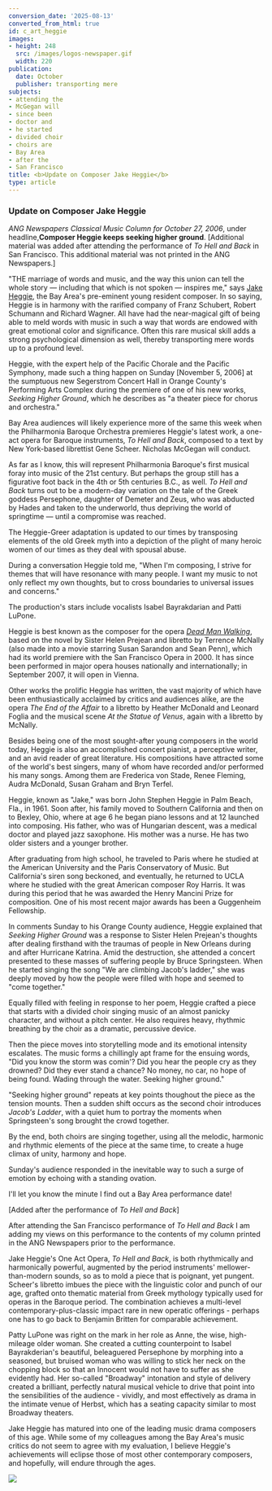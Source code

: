 ```yaml
---
conversion_date: '2025-08-13'
converted_from_html: true
id: c_art_heggie
images:
- height: 248
  src: /images/logos-newspaper.gif
  width: 220
publication:
  date: October
  publisher: transporting mere
subjects:
- attending the
- McGegan will
- since been
- doctor and
- he started
- divided choir
- choirs are
- Bay Area
- after the
- San Francisco
title: <b>Update on Composer Jake Heggie</b>
type: article
---
```


### **Update on Composer Jake Heggie**

*ANG Newspapers Classical Music Column for October 27, 2006*, under
headline,**Composer Heggie keeps seeking higher ground**. [Additional material was added after attending the
performance of *To Hell and Back* in
San Francisco. This additional material was not printed in the ANG Newspapers.]

"THE marriage of words and music, and the way this union can tell the whole story — including that which is not
spoken — inspires me," says [Jake Heggie](http://www.jakeheggie.com), the Bay Area's pre-eminent young
resident composer. In so saying, Heggie is in harmony with the rarified company of Franz Schubert, Robert Schumann and
Richard Wagner. All have had the near-magical gift of being able to meld words with music in such a way that words are
endowed with great emotional color and significance. Often this rare musical skill adds a strong psychological dimension
as well, thereby transporting mere words up to a profound level.

Heggie, with the expert help of the Pacific Chorale and the Pacific Symphony, made such a thing happen on Sunday
[November 5, 2006]
at the sumptuous new Segerstrom Concert Hall in Orange County's Performing Arts Complex during the premiere of one of
his new works, *Seeking Higher Ground*, which he describes as "a theater piece for chorus and orchestra."

 Bay Area audiences will likely experience more of the same this week when the Philharmonia Baroque Orchestra
premieres Heggie's latest work, a one-act opera for Baroque instruments, *To Hell and Back*, composed to a text
by New York-based librettist Gene Scheer. Nicholas McGegan will conduct.

 As far as I know, this will represent Philharmonia Baroque's first musical foray into music of the 21st century.
But perhaps the group still has a figurative foot back in the 4th or 5th centuries B.C., as well. *To Hell and Back*
turns out to be a modern-day variation on the tale of the Greek goddess Persephone, daughter of Demeter and Zeus,
who was abducted by Hades and taken to the underworld, thus depriving the world of springtime — until a compromise
was reached.

 The Heggie-Greer adaptation is updated to our times by transposing elements of the old Greek myth into a depiction
of the plight of many heroic women of our times as they deal with spousal abuse.

 During a conversation Heggie told me, "When I'm composing, I strive for themes that will have resonance with
many people. I want my music to not only reflect my own thoughts, but to cross boundaries to universal issues and concerns."

 The production's stars include vocalists Isabel Bayrakdarian and Patti LuPone.

 Heggie is best known as the composer for the opera [
*Dead Man Walking*](http://www.northworks.net/c_articles_deadman.htm), based on the novel by Sister Helen Prejean and libretto by Terrence McNally
(also made into a movie starring Susan Sarandon and Sean Penn), which had its world premiere with the
San Francisco Opera in 2000. It has since been performed in major opera houses nationally and internationally;
in September 2007, it will open in Vienna.

 Other works the prolific Heggie has written, the vast majority of which have been enthusiastically acclaimed by
critics and audiences alike, are the opera *The End of the Affair* to a libretto by Heather McDonald and Leonard
Foglia and the musical scene *At the Statue of Venus*, again with a libretto by McNally.

 Besides being one of the most sought-after young composers in the world today, Heggie is also an accomplished concert
pianist, a perceptive writer, and an avid reader of great literature. His compositions have attracted some of the world's
best singers, many of whom have recorded and/or performed his many songs. Among them are Frederica von Stade, Renee
Fleming, Audra McDonald, Susan Graham and Bryn Terfel.

 Heggie, known as "Jake," was born John Stephen Heggie in Palm Beach, Fla., in 1961. Soon after, his family
moved to Southern California and then on to Bexley, Ohio, where at age 6 he began piano lessons and at 12 launched
into composing. His father, who was of Hungarian descent, was a medical doctor and played jazz saxophone. His mother
was a nurse. He has two older sisters and a younger brother.

 After graduating from high school, he traveled to Paris where he studied at the American University and the Paris
Conservatory of Music. But California's siren song beckoned, and eventually, he returned to UCLA where he studied with
the great American composer Roy Harris. It was during this period that he was awarded the Henry Mancini Prize for
composition. One of his most recent major awards has been a Guggenheim Fellowship.

 In comments Sunday to his Orange County audience, Heggie explained that *Seeking Higher Ground* was a
response to Sister Helen Prejean's thoughts after dealing firsthand with the traumas of people in New Orleans during
and after Hurricane Katrina. Amid the destruction, she attended a concert presented to these masses of suffering people
by Bruce Springsteen. When he started singing the song "We are climbing Jacob's ladder," she was deeply moved by how the
people were filled with hope and seemed to "come together."

 Equally filled with feeling in response to her poem, Heggie crafted a piece that starts with a divided choir
singing music of an almost panicky character, and without a pitch center. He also requires heavy, rhythmic breathing
by the choir as a dramatic, percussive device.

 Then the piece moves into storytelling mode and its emotional intensity escalates. The music forms a chillingly
apt frame for the ensuing words, "Did you know the storm was comin'? Did you hear the people cry as they drowned? Did
they ever stand a chance? No money, no car, no hope of being found. Wading through the water. Seeking higher ground."

 "Seeking higher ground" repeats at key points thoughout the piece as the tension mounts. Then a sudden shift occurs
as the second choir introduces *Jacob's Ladder*, with a quiet hum to portray the moments when Springsteen's song
brought the crowd together.

 By the end, both choirs are singing together, using all the melodic, harmonic and rhythmic elements of the piece
at the same time, to create a huge climax of unity, harmony and hope.

 Sunday's audience responded in the inevitable way to such a surge of emotion by echoing with a standing ovation.

 I'll let you know the minute I find out a Bay Area performance date!

 [Added after the performance of *To Hell and Back*]

After attending the San Francisco performance of *To Hell and Back* I am adding my views on this performance
to the contents of my column printed in the ANG Newspapers prior to the performance.

Jake Heggie's One Act Opera, *To Hell and Back*, is both rhythmically and harmonically powerful, augmented
by the period instruments' mellower-than-modern sounds, so as to mold a piece that is poignant, yet pungent.
Scheer's libretto imbues the piece with the linguistic color and punch of our age, grafted onto thematic material
from Greek mythology typically used for operas in the Baroque period. The combination achieves a multi-level
contemporary-plus-classic impact rare in new operatic offerings - perhaps one has to go back to Benjamin Britten
for comparable achievement.

Patty LuPone was right on the mark in her role as Anne, the wise, high-mileage older woman. She created a
cutting counterpoint to Isabel Bayrakderian's beautiful, beleaguered Persephone by morphing into a seasoned, but
bruised woman who was willing to stick her neck on the chopping block so that an Innocent would not have to suffer
as she evidently had. Her so-called "Broadway" intonation and style of delivery created a brilliant,
perfectly natural musical vehicle to drive that point into the sensibilities of the audience - vividly, and most
effectively as drama in the intimate venue of Herbst, which has a seating capacity similar to most Broadway
theaters.

Jake Heggie has matured into one of the leading music drama composers of this age. While some of my colleagues
among the Bay Area's music critics do not seem to agree with my evaluation, I believe Heggie's achievements will
eclipse those of most other contemporary composers, and hopefully, will endure through the ages.

![](/images/logos-newspaper.gif)

